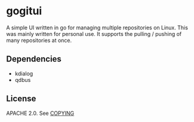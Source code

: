 gogitui
=======

A simple UI written in go for managing multiple repositories on Linux. This was mainly written for personal use.
It supports the pulling / pushing of many repositories at once.

Dependencies
------------
* kdialog
* qdbus

License
-------
APACHE 2.0. See [COPYING](COPYING)